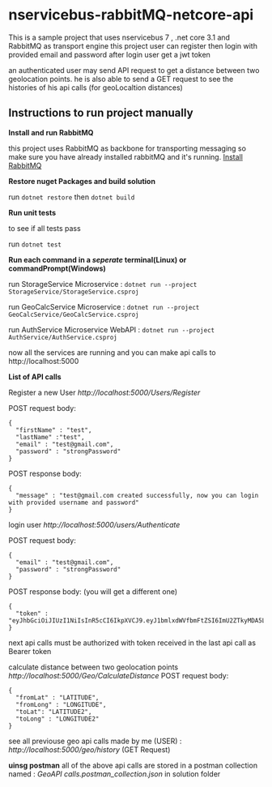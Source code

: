 # nservicebus-rabbitMQ-netcore-api
This is a sample project that uses nservicebus 7 , .net core 3.1 and RabbitMQ as transport engine
this project user can register then login with provided email and password
after login user get a jwt token 

an authenticated user may send API request to get a distance between two geolocation points.
he is also able to send a GET request to see the histories of his api calls (for geoLocaltion distances)


## Instructions to run project manually

**Install and run RabbitMQ**

this project uses RabbitMQ as backbone for transporting messaging so make sure you have already installed rabbitMQ and it's running. [Install RabbitMQ](https://www.rabbitmq.com/download.html)

**Restore nuget Packages and build solution**

run ```dotnet restore```
then ```dotnet build```

**Run unit tests**

to see if all tests pass

run ```dotnet test```

**Run each command in a _seperate_ terminal(Linux) or commandPrompt(Windows)**

run StorageService Microservice : ```dotnet run --project StorageService/StorageService.csproj```

run GeoCalcService Microservice : ```dotnet run --project GeoCalcService/GeoCalcService.csproj```

run AuthService Microservice WebAPI : ```dotnet run --project AuthService/AuthService.csproj```

now all the services are running and you can make api calls to http://localhost:5000

**List of API calls**

Register a new User
_http://localhost:5000/Users/Register_ 

POST request body:
```
{
  "firstName" : "test",
  "lastName" :"test",
  "email" : "test@gmail.com",
  "password" : "strongPassword"
}
```
POST response body:
```
{
  "message" : "test@gmail.com created successfully, now you can login with provided username and password"
}
```

login user 
_http://localhost:5000/users/Authenticate_

POST request body:
```
{
  "email" : "test@gmail.com",
  "password" : "strongPassword"
}
```
POST response body: (you will get a different one)
```
{
  "token" : "eyJhbGciOiJIUzI1NiIsInR5cCI6IkpXVCJ9.eyJ1bmlxdWVfbmFtZSI6ImU2ZTkyMDA5LWU1NzgtNDViZi1iZTRmLTYwNGM4M2M3MDcyMiIsIm5iZiI6MTU4NTkyNzc1MCwiZXhwIjoxNTg2NTMyNTUwLCJpYXQiOjE1ODU5Mjc3NTB9.m8HSA6zpBSnoPU_q5Met69N6gwLwssdfsdfpw7_orfZ4"
}
```

next api calls must be authorized with token received in the last api call as Bearer token

calculate distance between two geolocation points  _http://localhost:5000/Geo/CalculateDistance_
POST request body:
```
{
  "fromLat" : "LATITUDE",
  "fromLong" : "LONGITUDE",
  "toLat": "LATITUDE2",
  "toLong" : "LONGITUDE2"
}
```

see all previouse geo api calls made by me (USER) : _http://localhost:5000/geo/history_ (GET Request)

**uinsg postman**
all of the above api calls are stored in a postman collection named : _GeoAPI calls.postman_collection.json_ in solution folder

